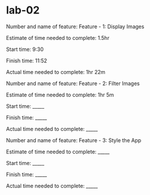 # lab-02
Number and name of feature: Feature - 1: Display Images

Estimate of time needed to complete: 1.5hr

Start time: 9:30

Finish time: 11:52

Actual time needed to complete: 1hr 22m



Number and name of feature: Feature - 2: Filter Images

Estimate of time needed to complete: 1hr 5m

Start time: _____

Finish time: _____

Actual time needed to complete: _____



Number and name of feature: Feature - 3: Style the App

Estimate of time needed to complete: _____

Start time: _____

Finish time: _____

Actual time needed to complete: _____
